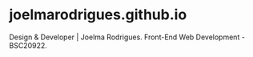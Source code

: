 # joelmarodrigues.github.io
Design &amp; Developer | Joelma Rodrigues.
Front-End Web Development - BSC20922.
